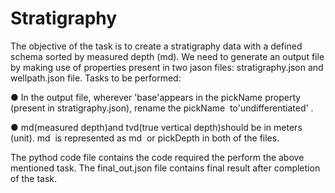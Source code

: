 # Stratigraphy
The objective of the task is to create a stratigraphy data with a defined schema sorted by measured depth (md). We need to generate an output file by making use of
properties present in two jason files: stratigraphy.json and wellpath.json file. Tasks to be performed:

● In the ​output file​, wherever ​'base'​appears in the ​pickName ​ property (present in stratigraphy.json​), rename the ​pickName ​ to ​'undifferentiated'​ .

● md(measured depth)​and ​tvd(true vertical depth)​should be in meters (unit). ​md ​ is represented as ​md ​ or ​pickDepth ​in both of the files.


The pythod code file contains the code required the perform the above mentioned task.
The final_out.json file contains final result after completion of the task.

